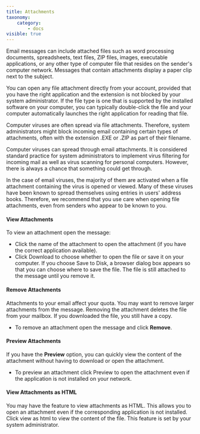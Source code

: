 ```yaml
---
title: Attachments
taxonomy:
    category:
        - docs
visible: true
---
```


Email messages can include attached files such as word processing documents, spreadsheets, text files, ZIP files, images, executable applications, or any other type of computer file that resides on the sender's computer network. Messages that contain attachments display a paper clip next to the subject.

You can open any file attachment directly from your account, provided that you have the right application and the extension is not blocked by your system administrator.
If the file type is one that is supported by the installed software on your computer, you can typically double-click the file and your computer automatically launches the right application for reading that file.

Computer viruses are often spread via file attachments. Therefore, system administrators might block incoming email containing certain types of attachments, often with the extension .EXE or .ZIP as part of their filename.

Computer viruses can spread through email attachments. It is considered standard practice for system administrators to implement virus filtering for incoming mail as well as virus scanning for personal computers. However, there is always a chance that something could get through.

In the case of email viruses, the majority of them are activated when a file attachment containing the virus is opened or viewed. Many of these viruses have been known to spread themselves using entries in users' address books. Therefore, we recommend that you use care when opening file attachments, even from senders who appear to be known to you.

#### View Attachments
To view an attachment open the message:
* Click the name of the attachment to open the attachment (if you have the correct application available).
* Click Download to choose whether to open the file or save it on your computer. If you choose Save to Disk, a browser dialog box appears so that you can choose where to save the file.
The file is still attached to the message until you remove it.

#### Remove Attachments
Attachments to your email affect your quota. You may want to remove larger attachments from the message. Removing the attachment deletes the file from your mailbox. If you downloaded the file, you still have a copy.

* To remove an attachment open the message and click **Remove**.

#### Preview Attachments
If you have the **Preview** option, you can quickly view the content of the attachment without having to download or open the attachment.

* To preview an attachment click Preview to open the attachment even if the application is not installed on your network.

#### View Attachments as HTML
You may have the feature to view attachments as HTML. This allows you to open an attachment even if the corresponding application is not installed.
Click view as html to view the content of the file. This feature is set by your system administrator.